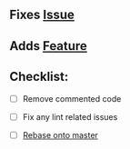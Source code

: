 ## Fixes [Issue](#)

## Adds [Feature](#)

## Checklist:
- [ ] Remove commented code
- [ ] Fix any lint related issues
- [ ] [Rebase onto master](https://github.com/bcgov/jag-shuber-frontend/tree/master/.github/CONTRIBUTING.md#developing-features)






